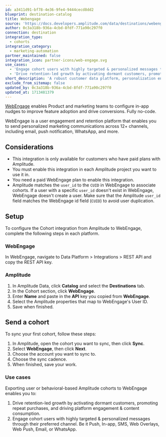 ```yaml
---
id: a3411d91-bf78-4e36-9fe4-9444cecd8dd2
blueprint: destination-catalog
title: Webengage
source: 'https://docs.developers.amplitude.com/data/destinations/webengage'
author: 0c3a318b-936a-4cbd-8fdf-771a90c297f0
connection: destination
integration_type:
  - cohorts
integration_category:
  - marketing-automation
partner_maintained: false
integration_icon: partner-icons/web-engage.svg
use_cases:
  - 'Engage cohort users with highly targeted & personalized messages through their preferred channel. Be it Push, In-app, SMS, Web Overlays, Web Push, Email, or WhatsApp.'
  - 'Drive retention-led growth by activating dormant customers, promoting repeat purchases, and driving platform engagement & content consumption.'
short_description: 'A robust customer data platform, personalization engine, omnichannel campaign manager, and an analytics engine all baked into one seamless full-stack Retention OS.'
exclude_from_sitemap: false
updated_by: 0c3a318b-936a-4cbd-8fdf-771a90c297f0
updated_at: 1713481379
---
```

[WebEngage](https://webengage.com/) enables Product and marketing teams to configure in-app nudges to improve feature adoption and drive conversions. Fully no-code.

WebEngage is a user engagement and retention platform that enables you to send personalized marketing communications across 12+ channels, including email, push notification, WhatsApp, and more.

## Considerations

- This integration is only available for customers who have paid plans with Amplitude.
- You must enable this integration in each Amplitude project you want to use it in.
- You need a paid WebEngage plan to enable this integration.
- Amplitude matches the `user_id` to the `CUID` in WebEngage to associate cohorts. If a user with a specific `user_id` doesn't exist in WebEngage, WebEngage doesn't create a user. Make sure that the Amplitude `user_id` field matches the WebEngage id field (`CUID`) to avoid user duplication.

## Setup

To configure the Cohort integration from Amplitude to WebEngage, complete the following steps in each platform.

### WebEngage 

In WebEngage, navigate to Data Platform > Integrations > REST API and copy the REST API key.

### Amplitude

1. In Amplitude Data, click **Catalog** and select the **Destinations** tab.
2. In the Cohort section, click **WebEngage**.
3. Enter **Name** and paste in the **API** key you copied from **WebEngage**.
4. Select the Amplitude properties that map to WebEngage's User ID.
5. Save when finished.

## Send a cohort

To sync your first cohort, follow these steps:

1. In Amplitude, open the cohort you want to sync, then click **Sync**.
2. Select **WebEngage**, then click **Next**.
3. Choose the account you want to sync to.
4. Choose the sync cadence.
5. When finished, save your work.

### Use cases

Exporting user or behavioral-based Amplitude cohorts to WebEngage enables you to:

1. Drive retention-led growth by activating dormant customers, promoting repeat purchases, and driving platform engagement & content consumption. 
2. Engage cohort users with highly targeted & personalized messages through their preferred channel. Be it Push, In-app, SMS, Web Overlays, Web Push, Email, or WhatsApp.